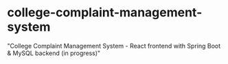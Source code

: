 # college-complaint-management-system
"College Complaint Management System - React frontend with Spring Boot &amp; MySQL backend (in progress)"
